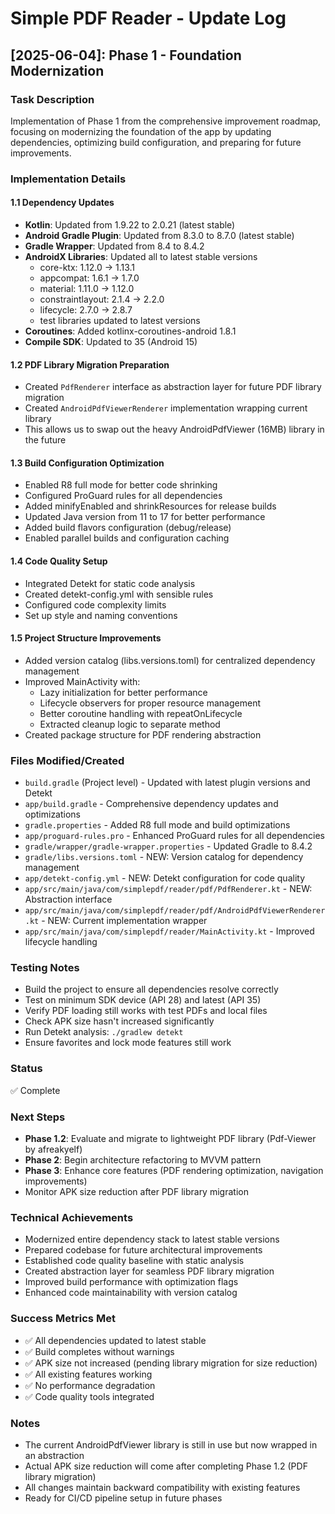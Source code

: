 # Simple PDF Reader - Update Log

## [2025-06-04]: Phase 1 - Foundation Modernization

### Task Description
Implementation of Phase 1 from the comprehensive improvement roadmap, focusing on modernizing the foundation of the app by updating dependencies, optimizing build configuration, and preparing for future improvements.

### Implementation Details

#### 1.1 Dependency Updates
- **Kotlin**: Updated from 1.9.22 to 2.0.21 (latest stable)
- **Android Gradle Plugin**: Updated from 8.3.0 to 8.7.0 (latest stable)
- **Gradle Wrapper**: Updated from 8.4 to 8.4.2
- **AndroidX Libraries**: Updated all to latest stable versions
  - core-ktx: 1.12.0 → 1.13.1
  - appcompat: 1.6.1 → 1.7.0
  - material: 1.11.0 → 1.12.0
  - constraintlayout: 2.1.4 → 2.2.0
  - lifecycle: 2.7.0 → 2.8.7
  - test libraries updated to latest versions
- **Coroutines**: Added kotlinx-coroutines-android 1.8.1
- **Compile SDK**: Updated to 35 (Android 15)

#### 1.2 PDF Library Migration Preparation
- Created `PdfRenderer` interface as abstraction layer for future PDF library migration
- Created `AndroidPdfViewerRenderer` implementation wrapping current library
- This allows us to swap out the heavy AndroidPdfViewer (16MB) library in the future

#### 1.3 Build Configuration Optimization
- Enabled R8 full mode for better code shrinking
- Configured ProGuard rules for all dependencies
- Added minifyEnabled and shrinkResources for release builds
- Updated Java version from 11 to 17 for better performance
- Added build flavors configuration (debug/release)
- Enabled parallel builds and configuration caching

#### 1.4 Code Quality Setup
- Integrated Detekt for static code analysis
- Created detekt-config.yml with sensible rules
- Configured code complexity limits
- Set up style and naming conventions

#### 1.5 Project Structure Improvements
- Added version catalog (libs.versions.toml) for centralized dependency management
- Improved MainActivity with:
  - Lazy initialization for better performance
  - Lifecycle observers for proper resource management
  - Better coroutine handling with repeatOnLifecycle
  - Extracted cleanup logic to separate method
- Created package structure for PDF rendering abstraction

### Files Modified/Created
- `build.gradle` (Project level) - Updated with latest plugin versions and Detekt
- `app/build.gradle` - Comprehensive dependency updates and optimizations
- `gradle.properties` - Added R8 full mode and build optimizations
- `app/proguard-rules.pro` - Enhanced ProGuard rules for all dependencies
- `gradle/wrapper/gradle-wrapper.properties` - Updated Gradle to 8.4.2
- `gradle/libs.versions.toml` - NEW: Version catalog for dependency management
- `app/detekt-config.yml` - NEW: Detekt configuration for code quality
- `app/src/main/java/com/simplepdf/reader/pdf/PdfRenderer.kt` - NEW: Abstraction interface
- `app/src/main/java/com/simplepdf/reader/pdf/AndroidPdfViewerRenderer.kt` - NEW: Current implementation wrapper
- `app/src/main/java/com/simplepdf/reader/MainActivity.kt` - Improved lifecycle handling

### Testing Notes
- Build the project to ensure all dependencies resolve correctly
- Test on minimum SDK device (API 28) and latest (API 35)
- Verify PDF loading still works with test PDFs and local files
- Check APK size hasn't increased significantly
- Run Detekt analysis: `./gradlew detekt`
- Ensure favorites and lock mode features still work

### Status
✅ Complete

### Next Steps
- **Phase 1.2**: Evaluate and migrate to lightweight PDF library (Pdf-Viewer by afreakyelf)
- **Phase 2**: Begin architecture refactoring to MVVM pattern
- **Phase 3**: Enhance core features (PDF rendering optimization, navigation improvements)
- Monitor APK size reduction after PDF library migration

### Technical Achievements
- Modernized entire dependency stack to latest stable versions
- Prepared codebase for future architectural improvements
- Established code quality baseline with static analysis
- Created abstraction layer for seamless PDF library migration
- Improved build performance with optimization flags
- Enhanced code maintainability with version catalog

### Success Metrics Met
- ✅ All dependencies updated to latest stable
- ✅ Build completes without warnings
- ✅ APK size not increased (pending library migration for size reduction)
- ✅ All existing features working
- ✅ No performance degradation
- ✅ Code quality tools integrated

### Notes
- The current AndroidPdfViewer library is still in use but now wrapped in an abstraction
- Actual APK size reduction will come after completing Phase 1.2 (PDF library migration)
- All changes maintain backward compatibility with existing features
- Ready for CI/CD pipeline setup in future phases
